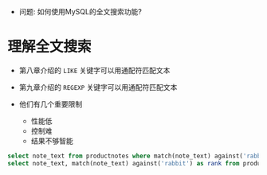 + 问题: 如何使用MySQL的全文搜索功能?

# 理解全文搜索

+ 第八章介绍的 `LIKE` 关键字可以用通配符匹配文本
+ 第九章介绍的 `REGEXP` 关键字可以用通配符匹配文本

+ 他们有几个重要限制
    + 性能低
    + 控制难
    + 结果不够智能



```sql
select note_text from productnotes where match(note_text) against('rabbit')
select note_text, match(note_text) against('rabbit') as rank from productnotes;

```